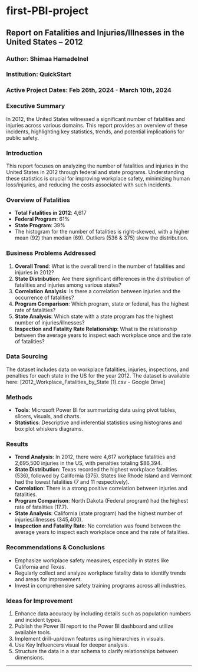# first-PBI-project

## Report on Fatalities and Injuries/Illnesses in the United States – 2012

### Author: Shimaa Hamadelnel
### Institution: QuickStart
### Active Project Dates: Feb 26th, 2024 - March 10th, 2024

### Executive Summary
In 2012, the United States witnessed a significant number of fatalities and injuries across various domains. This report provides an overview of these incidents, highlighting key statistics, trends, and potential implications for public safety.

### Introduction
This report focuses on analyzing the number of fatalities and injuries in the United States in 2012 through federal and state programs. Understanding these statistics is crucial for improving workplace safety, minimizing human loss/injuries, and reducing the costs associated with such incidents.

### Overview of Fatalities
- **Total Fatalities in 2012**: 4,617
- **Federal Program**: 61%
- **State Program**: 39%
- The histogram for the number of fatalities is right-skewed, with a higher mean (92) than median (69). Outliers (536 & 375) skew the distribution.

### Business Problems Addressed
1. **Overall Trend**: What is the overall trend in the number of fatalities and injuries in 2012?
2. **State Distribution**: Are there significant differences in the distribution of fatalities and injuries among various states?
3. **Correlation Analysis**: Is there a correlation between injuries and the occurrence of fatalities?
4. **Program Comparison**: Which program, state or federal, has the highest rate of fatalities?
5. **State Analysis**: Which state with a state program has the highest number of injuries/illnesses?
6. **Inspection and Fatality Rate Relationship**: What is the relationship between the average years to inspect each workplace once and the rate of fatalities?

### Data Sourcing
The dataset includes data on workplace fatalities, injuries, inspections, and penalties for each state in the US for the year 2012. The dataset is available here: [2012_Workplace_Fatalities_by_State (1).csv - Google Drive]

### Methods
- **Tools**: Microsoft Power BI for summarizing data using pivot tables, slicers, visuals, and charts.
- **Statistics**: Descriptive and inferential statistics using histograms and box plot whiskers diagrams.

### Results
- **Trend Analysis**: In 2012, there were 4,617 workplace fatalities and 2,695,500 injuries in the US, with penalties totaling $86,394.
- **State Distribution**: Texas recorded the highest workplace fatalities (536), followed by California (375). States like Rhode Island and Vermont had the lowest fatalities (7 and 11 respectively).
- **Correlation**: There is a strong positive correlation between injuries and fatalities.
- **Program Comparison**: North Dakota (Federal program) had the highest rate of fatalities (17.7).
- **State Analysis**: California (state program) had the highest number of injuries/illnesses (345,400).
- **Inspection and Fatality Rate**: No correlation was found between the average years to inspect each workplace once and the rate of fatalities.

### Recommendations & Conclusions
- Emphasize workplace safety measures, especially in states like California and Texas.
- Regularly collect and analyze workplace fatality data to identify trends and areas for improvement.
- Invest in comprehensive safety training programs across all industries.

### Ideas for Improvement
1. Enhance data accuracy by including details such as population numbers and incident types.
2. Publish the Power BI report to the Power BI dashboard and utilize available tools.
3. Implement drill-up/down features using hierarchies in visuals.
4. Use Key Influencers visual for deeper analysis.
5. Structure the data in a star schema to clarify relationships between dimensions.

---



